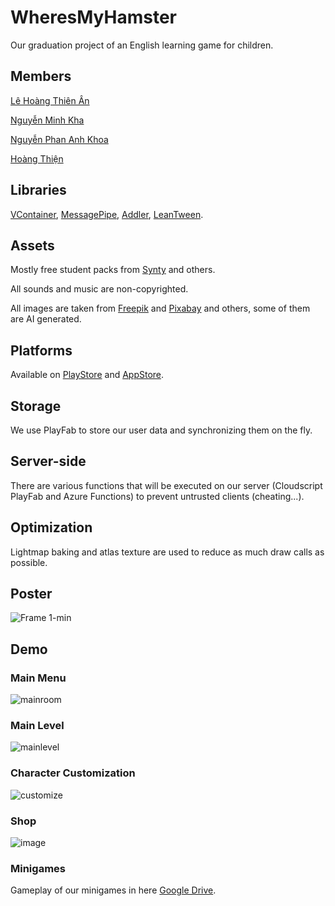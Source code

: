# WheresMyHamster
Our graduation project of an English learning game for children.

## Members

[Lê Hoàng Thiên Ân](https://github.com/lehoangthienan2307)

[Nguyễn Minh Kha](https://github.com/nmkha16)

[Nguyễn Phan Anh Khoa](https://github.com/HiImLen)

[Hoàng Thiện](https://github.com/Shenronis)

## Libraries
[VContainer](https://github.com/hadashiA/VContainer), [MessagePipe](https://github.com/Cysharp/MessagePipe), [Addler](https://github.com/Haruma-K/Addler), [LeanTween](https://assetstore.unity.com/packages/tools/animation/leantween-3595).

## Assets

Mostly free student packs from [Synty](https://assetstore.unity.com/publishers/5217) and others.

All sounds and music are non-copyrighted.

All images are taken from [Freepik](https://www.freepik.com) and [Pixabay](https://pixabay.com) and others, some of them are AI generated.

## Platforms
Available on [PlayStore](https://play.google.com/store/apps/details?id=com.proj.game4english&hl=en&pli=1) and [AppStore](https://apps.apple.com/vn/app/wheres-my-hamster-english-1/id6450939176).

## Storage
We use PlayFab to store our user data and synchronizing them on the fly.

## Server-side
There are various functions that will be executed on our server (Cloudscript PlayFab and Azure Functions) to prevent untrusted clients (cheating...).

## Optimization
Lightmap baking and atlas texture are used to reduce as much draw calls as possible.

## Poster
![Frame 1-min](https://github.com/nmkha16/WheresMyHamster/assets/91834063/b7ed9663-f69e-41c9-9c4b-91e51c3eb565)

## Demo
### Main Menu
![mainroom](https://github.com/nmkha16/WheresMyHamster/assets/91834063/36f77b7d-4705-4f0d-a831-5d80cc6e5d06)

### Main Level
![mainlevel](https://github.com/nmkha16/WheresMyHamster/assets/91834063/ec33e1c2-0b20-48ff-8c33-746a5b75fc10)

### Character Customization
![customize](https://github.com/nmkha16/WheresMyHamster/assets/91834063/588e7626-5d66-4413-b4f9-c60b39de0b8b)

### Shop
![image](https://github.com/nmkha16/WheresMyHamster/assets/91834063/ac26b9d0-19b6-4272-bde2-ba1bb7275f7a)

### Minigames
Gameplay of our minigames in here [Google Drive](https://drive.google.com/drive/folders/1pp9bKzXMhJvZYwF0q82S_-S64uw_12Lu?usp=sharing).
